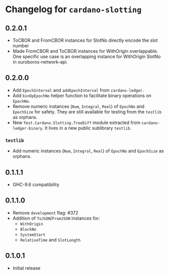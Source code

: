 # Changelog for `cardano-slotting`

## 0.2.0.1

* ToCBOR and FromCBOR instances for SlotNo directly encode the slot number
* Made FromCBOR and ToCBOR instances for WithOrigin overlappable. One specific
  use case is an overlapping instance for WithOrigin SlotNo in
  ouroboros-network-api.

## 0.2.0.0

* Add `EpochInterval` and `addEpochInterval` from `cardano-ledger`.
* Add `binOpEpochNo` helper function to facilitate binary operations on
  `EpochNo`.
* Remove numeric instances (`Num`, `Integral`, `Real`) of `EpochNo` and
  `EpochSize` for safety. 
  They are still available for testing from the `testlib` as orphans.
* New `Test.Cardano.Slotting.TreeDiff` module extracted from
  `cardano-ledger-binary`. It lives in a new public sublibrary `testlib`.

### `testlib`

* Add numeric instances (`Num`, `Integral`, `Real`) of `EpochNo` and
  `EpochSize` as orphans.

## 0.1.1.1

* GHC-9.6 compatibility

## 0.1.1.0

* Remove `development` flag: #372
* Addition of `ToJSON`/`FromJSON` instances for:
  * `WithOrigin`
  * `BlockNo`
  * `SystemStart`
  * `RelativeTime` and `SlotLength`

## 0.1.0.1

* Initial release
